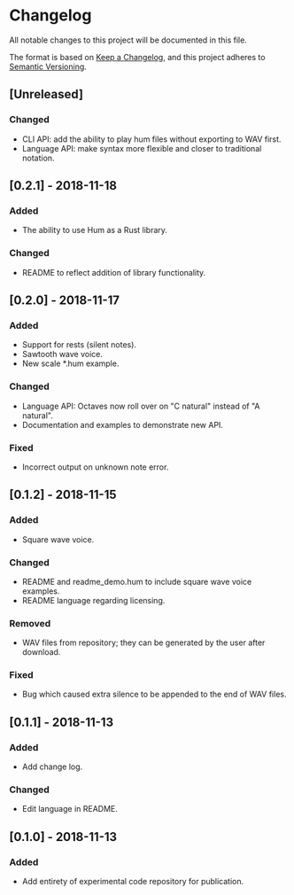 # Changelog
All notable changes to this project will be documented in this file.

The format is based on [Keep a Changelog](https://keepachangelog.com/en/1.0.0/),
and this project adheres to [Semantic Versioning](https://semver.org/spec/v2.0.0.html).

## [Unreleased]
### Changed
- CLI API: add the ability to play hum files without exporting to WAV first.
- Language API: make syntax more flexible and closer to traditional notation.

## [0.2.1] - 2018-11-18
### Added
- The ability to use Hum as a Rust library.

### Changed
- README to reflect addition of library functionality.

## [0.2.0] - 2018-11-17
### Added
- Support for rests (silent notes).
- Sawtooth wave voice.
- New scale \*.hum example.

### Changed
- Language API: Octaves now roll over on "C natural" instead of "A natural".
- Documentation and examples to demonstrate new API.

### Fixed
- Incorrect output on unknown note error.

## [0.1.2] - 2018-11-15
### Added
- Square wave voice.

### Changed
- README and readme_demo.hum to include square wave voice examples.
- README language regarding licensing.

### Removed
- WAV files from repository; they can be generated by the user after download.

### Fixed
- Bug which caused extra silence to be appended to the end of WAV files.

## [0.1.1] - 2018-11-13
### Added
- Add change log.

### Changed
- Edit language in README.

## [0.1.0] - 2018-11-13
### Added
- Add entirety of experimental code repository for publication.
